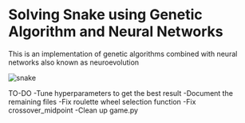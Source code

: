 # Solving Snake using Genetic Algorithm and Neural Networks

This is an implementation of genetic algorithms combined with neural networks also known as neuroevolution

![snake](https://user-images.githubusercontent.com/47449929/142913743-bdaffe1e-9e30-4ff9-8c03-47ca4f6419d6.png)

TO-DO
  -Tune hyperparameters to get the best result
  -Document the remaining files
  -Fix roulette wheel selection function
  -Fix crossover_midpoint
  -Clean up game.py
